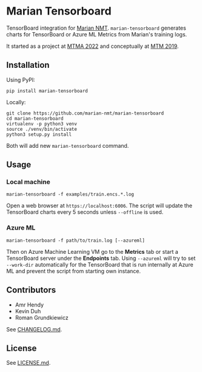 # Marian Tensorboard

TensorBoard integration for [Marian NMT](https://marian-nmt.github.io/).
`marian-tensorboard` generates charts for TensorBoard or Azure ML Metrics from
Marian's training logs.

It started as a project at [MTMA 2022](https://mtma22.github.io/) and
conceptually at [MTM 2019](https://www.statmt.org/mtm19/).

## Installation

Using PyPI:

    pip install marian-tensorboard

Locally:

    git clone https://github.com/marian-nmt/marian-tensorboard
    cd marian-tensorboard
    virtualenv -p python3 venv
    source ./venv/bin/activate
    python3 setup.py install

Both will add new `marian-tensorboard` command.

## Usage

### Local machine

    marian-tensorboard -f examples/train.encs.*.log

Open a web browser at `https://localhost:6006`. The script will update the
TensorBoard charts every 5 seconds unless `--offline` is used.

### Azure ML

    marian-tensorboard -f path/to/train.log [--azureml]

Then on Azure Machine Learning VM go to the __Metrics__ tab or start a
TensorBoard server under the __Endpoints__ tab. Using `--azureml` will try to
set `--work-dir` automatically for the TensorBoard that is run internally at
Azure ML and prevent the script from starting own instance.

## Contributors

* Amr Hendy
* Kevin Duh
* Roman Grundkiewicz

See [CHANGELOG.md](CHANGELOG.md).

## License

See [LICENSE.md](LICENSE.md).
